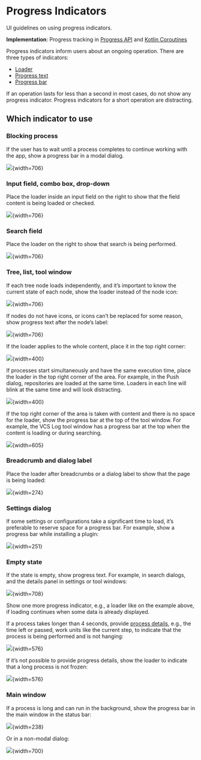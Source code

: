 <!-- Copyright 2000-2025 JetBrains s.r.o. and contributors. Use of this source code is governed by the Apache 2.0 license. -->

# Progress Indicators

<link-summary>UI guidelines on using progress indicators.</link-summary>

<tldr>

**Implementation**: Progress tracking in [Progress API](background_processes.md#tracking-progress) and [Kotlin Coroutines](execution_contexts.topic#progress-reporting)

</tldr>

Progress indicators inform users about an ongoing operation. There are three types of indicators:

* [Loader](loader.md)
* [Progress text](progress_text.md)
* [Progress bar](progress_bar.md)

If an operation lasts for less than a second in most cases, do not show any progress indicator. Progress indicators for a short operation are distracting.

## Which indicator to use

### Blocking process

If the user has to wait until a process completes to continue working with the app, show a progress bar in a modal dialog.

![](blocking_progress.png){width=706}

### Input field, combo box, drop-down

Place the loader inside an input field on the right to show that the field content is being loaded or checked.

![](input.png){width=706}

### Search field

Place the loader on the right to show that search is being performed.

![](search.png){width=706}

### Tree, list, tool window

If each tree node loads independently, and it’s important to know the current state of each node, show the loader instead of the node icon:

![](tree_loader.png){width=706}

If nodes do not have icons, or icons can’t be replaced for some reason, show progress text after the node’s label:

![](tree_loader_text.png){width=706}

If the loader applies to the whole content, place it in the top right corner:

![](tree_loader_corner.png){width=400}

If processes start simultaneously and have the same execution time, place the loader in the top right corner of the area.
For example, in the <control>Push</control> dialog, repositories are loaded at the same time.
Loaders in each line will blink at the same time and will look distracting.

![](tree_loader_push.png){width=400}

If the top right corner of the area is taken with content and there is no space for the loader, show the progress bar at the top of the tool window.
For example, the VCS Log tool window has a progress bar at the top when the content is loading or during searching.

![](progress_tool_window.png){width=605}

### Breadcrumb and dialog label

Place the loader after breadcrumbs or a dialog label to show that the page is being loaded:

![](breadcrumb_loader.png){width=274}

### Settings dialog

If some settings or configurations take a significant time to load, it’s preferable to reserve space for a progress bar.
For example, show a progress bar while installing a plugin:

![](settings_loader.png){width=251}

### Empty state

If the state is empty, show progress text. For example, in search dialogs, and the details panel in settings or tool windows:

![](empty_state_text.png){width=708}

Show one more progress indicator, e.g., a loader like on the example above, if loading continues when some data is already displayed.

If a process takes longer than 4 seconds, provide [process details](progress_text.md#details), e.g., the time left or passed, work units
like the current step, to indicate that the process is being performed and is not hanging:

![](empty_state_details.png){width=576}

If it’s not possible to provide progress details, show the loader to indicate that a long process is not frozen:

![](empty_state_loader.png){width=576}

### Main window

If a process is long and can run in the background, show the progress bar in the main window in the status bar:

![](status_bar_progress.png){width=238}

Or in a non-modal dialog:

![](tasks_dialog.png){width=700}
